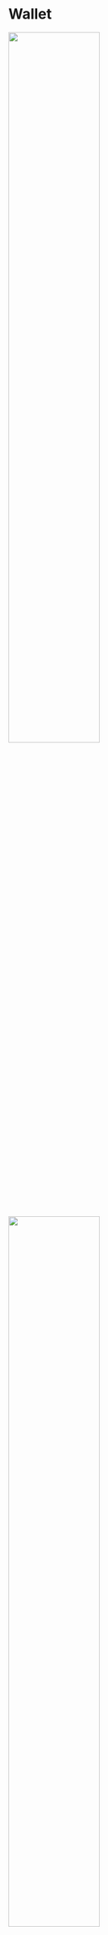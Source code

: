 # Wallet

<img src="https://github.com/Wikaobl/wallet-/assets/107032701/18e8e36e-6a03-4f64-b154-73eee0715e0a" width="60%">
<img src="https://github.com/Wikaobl/wallet-/assets/107032701/6631caa7-5d59-4957-b589-5f4e4e024566" width="60%">
